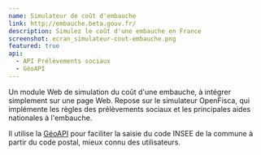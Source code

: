 ```yaml
---
name: Simulateur de coût d'embauche
link: http://embauche.beta.gouv.fr/
description: Simulez le coût d'une embauche en France
screenshot: ecran_simulateur-cout-embauche.png
featured: true
api:
  - API Prélèvements sociaux
  - GéoAPI
---
```

Un module Web de simulation du coût d'une embauche, à intégrer simplement sur une page Web.
Repose sur le simulateur OpenFisca, qui implémente les règles des prélèvements sociaux et les principales aides nationales à l'embauche.

Il utilise la [GéoAPI](https://api.gouv.fr/api/geoapi.html) pour faciliter la saisie du code INSEE de la commune à partir du code postal, mieux connu des utilisateurs.
